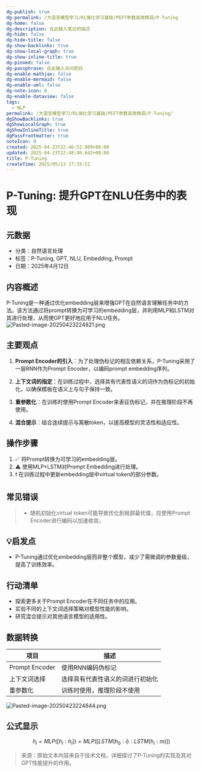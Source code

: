 ```yaml
---
dg-publish: true
dg-permalink: /大语言模型学习/RL强化学习基础/PEFT参数高效微调/P-Tuning
dg-home: false
dg-description: 在此输入笔记的描述
dg-hide: false
dg-hide-title: false
dg-show-backlinks: true
dg-show-local-graph: true
dg-show-inline-title: true
dg-pinned: false
dg-passphrase: 在此输入访问密码
dg-enable-mathjax: false
dg-enable-mermaid: false
dg-enable-uml: false
dg-note-icon: 0
dg-enable-dataview: false
tags:
  - NLP
permalink: /大语言模型学习/RL强化学习基础/PEFT参数高效微调/P-Tuning/
dgShowBacklinks: true
dgShowLocalGraph: true
dgShowInlineTitle: true
dgPassFrontmatter: true
noteIcon: 0
created: 2025-04-23T22:46:52.009+08:00
updated: 2025-04-23T22:48:46.642+08:00
title: P-Tuning
createTime: 2025/05/13 17:33:52
---
```




# P-Tuning: 提升GPT在NLU任务中的表现

## 元数据
- 分类：自然语言处理
- 标签：P-Tuning, GPT, NLU, Embedding, Prompt
- 日期：2025年4月12日


## 内容概述
P-Tuning是一种通过优化embedding层来增强GPT在自然语言理解任务中的方法。该方法通过将prompt转换为可学习的embedding层，并利用MLP和LSTM对其进行处理，从而使GPT更好地应用于NLU任务。
![Pasted-image-20250423224821.png](/img/user/%E9%99%84%E4%BB%B6/Pasted%20image%2020250423224821.png)


## 主要观点
1. **Prompt Encoder的引入**：为了处理伪标记的相互依赖关系，P-Tuning采用了一层RNN作为Prompt Encoder，以编码prompt embedding序列。
   
2. **上下文词的指定**：在训练过程中，选择具有代表性语义的词作为伪标记的初始化，以确保模板在语义上与句子保持一致。

3. **重参数化**：在训练时使用Prompt Encoder来表征伪标记，并在推理阶段不再使用。

4. **混合提示**：结合连续提示与离散token，以提高模型的灵活性和适应性。


## 操作步骤
1. ✅ 将Prompt转换为可学习的embedding层。
2. ⚠ 使用MLP+LSTM对Prompt Embedding进行处理。
3. ❗ 在训练过程中更新embedding层中virtual token的部分参数。


## 常见错误
> - 随机初始化virtual token可能导致优化到局部最优值，应使用Prompt Encoder进行编码以加速收敛。


## 💡启发点
- P-Tuning通过优化embedding层而非整个模型，减少了需微调的参数量级，提高了训练效率。


## 行动清单
- 探索更多关于Prompt Encoder在不同任务中的应用。
- 实验不同的上下文词选择策略对模型性能的影响。
- 研究混合提示对其他语言模型的适用性。


## 数据转换
| 项目           | 描述                             |
|----------------|----------------------------------|
| Prompt Encoder | 使用RNN编码伪标记                |
| 上下文词选择   | 选择具有代表性语义的词进行初始化 |
| 重参数化       | 训练时使用，推理阶段不使用       |

![Pasted-image-20250423224844.png](/img/user/%E9%99%84%E4%BB%B6/Pasted%20image%2020250423224844.png)


## 公式显示
$$ h_i = MLP([h_i : h_i]) = MLP([LSTM(h_0 : i) : LSTM(h_i : m)]) $$

> 来源：原始文本内容来自于技术文档，详细探讨了P-Tuning的实现及其对GPT性能提升的作用。

